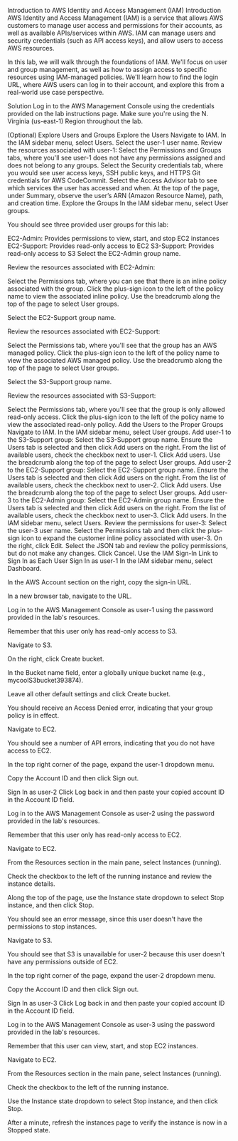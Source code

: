 Introduction to AWS Identity and Access Management (IAM)
Introduction
AWS Identity and Access Management (IAM) is a service that allows AWS customers to manage user access and permissions for their accounts, as well as available APIs/services within AWS. IAM can manage users and security credentials (such as API access keys), and allow users to access AWS resources.

In this lab, we will walk through the foundations of IAM. We'll focus on user and group management, as well as how to assign access to specific resources using IAM-managed policies. We'll learn how to find the login URL, where AWS users can log in to their account, and explore this from a real-world use case perspective.

Solution
Log in to the AWS Management Console using the credentials provided on the lab instructions page. Make sure you're using the N. Virginia (us-east-1) Region throughout the lab.

(Optional) Explore Users and Groups
Explore the Users
Navigate to IAM.
In the IAM sidebar menu, select Users.
Select the user-1 user name.
Review the resources associated with user-1:
Select the Permissions and Groups tabs, where you'll see user-1 does not have any permissions assigned and does not belong to any groups.
Select the Security credentials tab, where you would see user access keys, SSH public keys, and HTTPS Git credentials for AWS CodeCommit.
Select the Access Advisor tab to see which services the user has accessed and when.
At the top of the page, under Summary, observe the user’s ARN (Amazon Resource Name), path, and creation time.
Explore the Groups
In the IAM sidebar menu, select User groups.

You should see three provided user groups for this lab:

EC2-Admin: Provides permissions to view, start, and stop EC2 instances
EC2-Support: Provides read-only access to EC2
S3-Support: Provides read-only access to S3
Select the EC2-Admin group name.

Review the resources associated with EC2-Admin:

Select the Permissions tab, where you can see that there is an inline policy associated with the group.
Click the plus-sign icon to the left of the policy name to view the associated inline policy.
Use the breadcrumb along the top of the page to select User groups.

Select the EC2-Support group name.

Review the resources associated with EC2-Support:

Select the Permissions tab, where you'll see that the group has an AWS managed policy.
Click the plus-sign icon to the left of the policy name to view the associated AWS managed policy.
Use the breadcrumb along the top of the page to select User groups.

Select the S3-Support group name.

Review the resources associated with S3-Support:

Select the Permissions tab, where you'll see that the group is only allowed read-only access.
Click the plus-sign icon to the left of the policy name to view the associated read-only policy.
Add the Users to the Proper Groups
Navigate to IAM.
In the IAM sidebar menu, select User groups.
Add user-1 to the S3-Support group:
Select the S3-Support group name.
Ensure the Users tab is selected and then click Add users on the right.
From the list of available users, check the checkbox next to user-1.
Click Add users.
Use the breadcrumb along the top of the page to select User groups.
Add user-2 to the EC2-Support group:
Select the EC2-Support group name.
Ensure the Users tab is selected and then click Add users on the right.
From the list of available users, check the checkbox next to user-2.
Click Add users.
Use the breadcrumb along the top of the page to select User groups.
Add user-3 to the EC2-Admin group:
Select the EC2-Admin group name.
Ensure the Users tab is selected and then click Add users on the right.
From the list of available users, check the checkbox next to user-3.
Click Add users.
In the IAM sidebar menu, select Users.
Review the permissions for user-3:
Select the user-3 user name.
Select the Permissions tab and then click the plus-sign icon to expand the customer inline policy associated with user-3.
On the right, click Edit.
Select the JSON tab and review the policy permissions, but do not make any changes.
Click Cancel.
Use the IAM Sign-In Link to Sign In as Each User
Sign In as user-1
In the IAM sidebar menu, select Dashboard.

In the AWS Account section on the right, copy the sign-in URL.

In a new browser tab, navigate to the URL.

Log in to the AWS Management Console as user-1 using the password provided in the lab's resources.

Remember that this user only has read-only access to S3.

Navigate to S3.

On the right, click Create bucket.

In the Bucket name field, enter a globally unique bucket name (e.g., mycoolS3bucket393874).

Leave all other default settings and click Create bucket.

You should receive an Access Denied error, indicating that your group policy is in effect.

Navigate to EC2.

You should see a number of API errors, indicating that you do not have access to EC2.

In the top right corner of the page, expand the user-1 dropdown menu.

Copy the Account ID and then click Sign out.

Sign In as user-2
Click Log back in and then paste your copied account ID in the Account ID field.

Log in to the AWS Management Console as user-2 using the password provided in the lab's resources.

Remember that this user only has read-only access to EC2.

Navigate to EC2.

From the Resources section in the main pane, select Instances (running).

Check the checkbox to the left of the running instance and review the instance details.

Along the top of the page, use the Instance state dropdown to select Stop instance, and then click Stop.

You should see an error message, since this user doesn't have the permissions to stop instances.

Navigate to S3.

You should see that S3 is unavailable for user-2 because this user doesn't have any permissions outside of EC2.

In the top right corner of the page, expand the user-2 dropdown menu.

Copy the Account ID and then click Sign out.

Sign In as user-3
Click Log back in and then paste your copied account ID in the Account ID field.

Log in to the AWS Management Console as user-3 using the password provided in the lab's resources.

Remember that this user can view, start, and stop EC2 instances.

Navigate to EC2.

From the Resources section in the main pane, select Instances (running).

Check the checkbox to the left of the running instance.

Use the Instance state dropdown to select Stop instance, and then click Stop.

After a minute, refresh the instances page to verify the instance is now in a Stopped state.